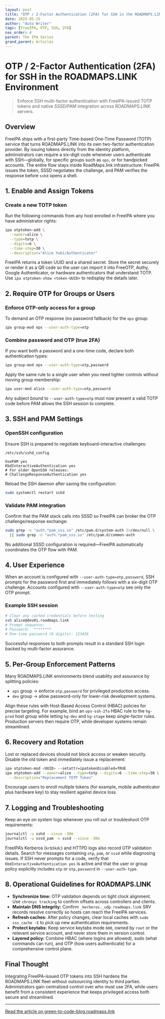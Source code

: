 ```yaml
---
layout: post
title: "OTP / 2-Factor Authentication (2FA) for SSH in the ROADMAPS.LINK Environment"
date: 2025-05-15
author: "Auto Writer"
tags: [FreeIPA, OTP, SSH, 2FA]
nav_order: 4
parent: The IPA Series
grand_parent: Articles
---
```


# OTP / 2-Factor Authentication (2FA) for SSH in the ROADMAPS.LINK Environment

> Enforce SSH multi-factor authentication with FreeIPA-issued TOTP tokens and native SSSD/PAM integration across ROADMAPS.LINK servers.

## Overview

FreeIPA ships with a first-party Time-based One-Time Password (TOTP) service that turns ROADMAPS.LINK into its own two-factor authentication provider. By issuing tokens directly from the identity platform, administrators can require a six-digit code whenever users authenticate with SSH—globally, for specific groups such as `ops`, or for handpicked accounts. The entire flow stays inside RoadMaps.link infrastructure: FreeIPA issues the token, SSSD negotiates the challenge, and PAM verifies the response before `sshd` opens a shell.

## 1. Enable and Assign Tokens

### Create a new TOTP token

Run the following commands from any host enrolled in FreeIPA where you have administrator rights:

```bash
ipa otptoken-add \
  --owner=alice \
  --type=totp \
  --digits=6 \
  --time-step=30 \
  --description="Alice Yubi/Authenticator"
```

FreeIPA returns a token UUID and a shared secret. Store the secret securely or render it as a QR code so the user can import it into FreeOTP, Authy, Google Authenticator, or hardware authenticators that understand TOTP. Use `ipa otptoken-show <token-UUID>` to redisplay the details later.

## 2. Require OTP for Groups or Users

### Enforce OTP-only access for a group

To demand an OTP response (no password fallback) for the `ops` group:

```bash
ipa group-mod ops --user-auth-type=otp
```

### Combine password and OTP (true 2FA)

If you want both a password and a one-time code, declare both authentication types:

```bash
ipa group-mod ops --user-auth-type=otp,password
```

Apply the same rule to a single user when you need tighter controls without moving group membership:

```bash
ipa user-mod alice --user-auth-type=otp,password
```

Any subject bound to `--user-auth-type=otp` must now present a valid TOTP code before PAM allows the SSH session to complete.

## 3. SSH and PAM Settings

### OpenSSH configuration

Ensure SSH is prepared to negotiate keyboard-interactive challenges:

```text
/etc/ssh/sshd_config

UsePAM yes
KbdInteractiveAuthentication yes
# For older OpenSSH releases:
# ChallengeResponseAuthentication yes
```

Reload the SSH daemon after saving the configuration:

```bash
sudo systemctl restart sshd
```

### Validate PAM integration

Confirm that the PAM stack calls into SSSD so FreeIPA can broker the OTP challenge/response exchange:

```bash
sudo grep -n "auth.*pam_sss.so" /etc/pam.d/system-auth 2>/dev/null \
  || sudo grep -n "auth.*pam_sss.so" /etc/pam.d/common-auth
```

No additional SSSD configuration is required—FreeIPA automatically coordinates the OTP flow with PAM.

## 4. User Experience

When an account is configured with `--user-auth-type=otp,password`, SSH prompts for the password first and immediately follows with a six-digit OTP challenge. Accounts configured with `--user-auth-type=otp` see only the OTP prompt.

### Example SSH session

```bash
# Clear any cached credentials before testing
ssh alice@dev01.roadmaps.link
# Prompt sequence:
# Password:  ********
# One-time password (6 digits): 123456
```

Successful responses to both prompts result in a standard SSH login backed by multi-factor assurance.

## 5. Per-Group Enforcement Patterns

Many ROADMAPS.LINK environments blend usability and assurance by splitting policies:

- `ops` group → enforce `otp,password` for privileged production access.
- `dev` group → allow password-only for lower-risk development systems.

Align these rules with Host-Based Access Control (HBAC) policies for precise targeting. For example, bind an `ops-ssh-2fa` HBAC rule to the `hg-prod` host group while letting `hg-dev` and `hg-stage` keep single-factor rules. Production servers then require OTP, while developer systems remain streamlined.

## 6. Recovery and Rotation

Lost or replaced devices should not block access or weaken security. Disable the old token and immediately issue a replacement:

```bash
ipa otptoken-mod <UUID> --setattr=ipatokenDisabled=TRUE
ipa otptoken-add --owner=alice --type=totp --digits=6 --time-step=30 \
  --description="Replacement TOTP Token"
```

Encourage users to enroll multiple tokens (for example, mobile authenticator plus hardware key) to stay resilient against device loss.

## 7. Logging and Troubleshooting

Keep an eye on system logs whenever you roll out or troubleshoot OTP requirements:

```bash
journalctl -u sshd --since -30m
journalctl -u sssd_pam -u sssd --since -30m
```

FreeIPA’s Kerberos (`krb5kdc`) and HTTPD logs also record OTP validation details. Search for messages containing `otp`, `pam`, or `sssd` while diagnosing issues. If SSH never prompts for a code, verify that `KbdInteractiveAuthentication yes` is active and that the user or group policy explicitly includes `otp` or `otp,password` in `--user-auth-type`.

## 8. Operational Guidelines for ROADMAPS.LINK

- **Synchronize time:** OTP validation depends on tight clock alignment. Use `chronyc tracking` to confirm offsets across controllers and clients.
- **Maintain DNS integrity:** Confirm `_kerberos._udp.roadmaps.link` SRV records resolve correctly so hosts can reach the FreeIPA services.
- **Refresh caches:** After policy changes, clear local caches with `sudo sss_cache -E` to pick up new authentication requirements.
- **Protect keytabs:** Keep service keytabs mode `600`, owned by `root` or the relevant service account, and never store them in version control.
- **Layered policy:** Combine HBAC (where logins are allowed), sudo (what commands can run), and OTP (how users authenticate) for a comprehensive control plane.

## Final Thought

Integrating FreeIPA-issued OTP tokens into SSH hardens the ROADMAPS.LINK fleet without outsourcing identity to third parties. Administrators gain centralized control over who must use 2FA, while users benefit from a consistent experience that keeps privileged access both secure and streamlined.

---

[Read the article on green-to-code-blog.roadmaps.link](https://green-to-code-blog.roadmaps.link/articles/2025-05-15-otp-2fa-ssh-freeipa-roadmaps-link.html)
